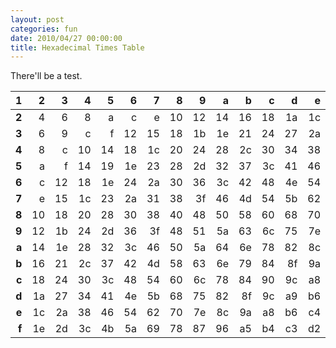 ```yaml
---
layout: post
categories: fun
date: 2010/04/27 00:00:00
title: Hexadecimal Times Table
---
```

There'll be a test.

  1   |   2 |   3 |   4 |   5 |   6 |   7 |   8 |   9 |   a |   b |   c |   d |   e |   f
 ----:| ---:| ---:| ---:| ---:| ---:| ---:| ---:| ---:| ---:| ---:| ---:| ---:| ---:| ---: 
**2** |   4 |   6 |   8 |   a |   c |   e |  10 |  12 |  14 |  16 |  18 |  1a |  1c |  1e
**3** |   6 |   9 |   c |   f |  12 |  15 |  18 |  1b |  1e |  21 |  24 |  27 |  2a |  2d
**4** |   8 |   c |  10 |  14 |  18 |  1c |  20 |  24 |  28 |  2c |  30 |  34 |  38 |  3c
**5** |   a |   f |  14 |  19 |  1e |  23 |  28 |  2d |  32 |  37 |  3c |  41 |  46 |  4b
**6** |   c |  12 |  18 |  1e |  24 |  2a |  30 |  36 |  3c |  42 |  48 |  4e |  54 |  5a
**7** |   e |  15 |  1c |  23 |  2a |  31 |  38 |  3f |  46 |  4d |  54 |  5b |  62 |  69
**8** |  10 |  18 |  20 |  28 |  30 |  38 |  40 |  48 |  50 |  58 |  60 |  68 |  70 |  78
**9** |  12 |  1b |  24 |  2d |  36 |  3f |  48 |  51 |  5a |  63 |  6c |  75 |  7e |  87
**a** |  14 |  1e |  28 |  32 |  3c |  46 |  50 |  5a |  64 |  6e |  78 |  82 |  8c |  96
**b** |  16 |  21 |  2c |  37 |  42 |  4d |  58 |  63 |  6e |  79 |  84 |  8f |  9a |  a5
**c** |  18 |  24 |  30 |  3c |  48 |  54 |  60 |  6c |  78 |  84 |  90 |  9c |  a8 |  b4
**d** |  1a |  27 |  34 |  41 |  4e |  5b |  68 |  75 |  82 |  8f |  9c |  a9 |  b6 |  c3
**e** |  1c |  2a |  38 |  46 |  54 |  62 |  70 |  7e |  8c |  9a |  a8 |  b6 |  c4 |  d2
**f** |  1e |  2d |  3c |  4b |  5a |  69 |  78 |  87 |  96 |  a5 |  b4 |  c3 |  d2 |  e1
